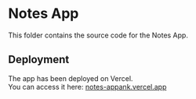 
# Notes App

This folder contains the source code for the Notes App.

## Deployment

The app has been deployed on Vercel.  
You can access it here: [notes-appank.vercel.app](https://notes-appank.vercel.app)


